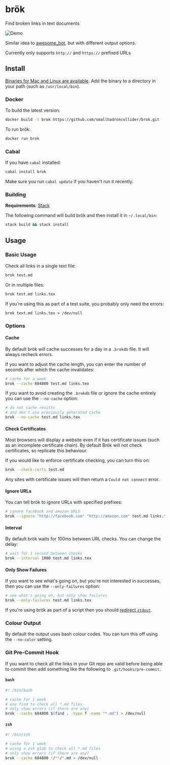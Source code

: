 # brök

Find broken links in text documents

![Demo](docs/brok-0.1.gif)

Similar idea to [awesome_bot](https://github.com/dkhamsing/awesome_bot), but with different output options.

Currently only supports `http://` and `https://` prefixed URLs

## Install

[Binaries for Mac and Linux are available](https://github.com/smallhadroncollider/brok/releases). Add the binary to a directory in your path (such as `/usr/local/bin`).

### Docker

To build the latest version:

```bash
docker build -t brok https://github.com/smallhadroncollider/brok.git
```

To run brök:

```bash
docker run brok
```


### Cabal

If you have `cabal` installed:

```bash
cabal install brok
```

Make sure you run `cabal update` if you haven't run it recently.

### Building

**Requirements**: [Stack](https://docs.haskellstack.org/en/stable/README/)

The following command will build brök and then install it in `~/.local/bin`:

```bash
stack build && stack install
```

## Usage

### Basic Usage

Check all links in a single text file:

```bash
brok test.md
```

Or in multiple files:

```bash
brok test.md links.tex
```

If you're using this as part of a test suite, you probably only need the errors:

```
brok text.md links.tex > /dev/null
```

### Options

#### Cache

By default brök will cache successes for a day in a `.brokdb` file. It will always recheck errors.

If you want to adjust the cache length, you can enter the number of seconds after which the cache invalidates:

```bash
# cache for a week
brok --cache 604800 test.md links.tex
```

If you want to avoid creating the `.brokdb` file or ignore the cache entirely you can use the `--no-cache` option:

```bash
# do not cache results
# and don't use previously generated cache
brok --no-cache test.md links.tex
```

#### Check Certificates

Most browsers will display a website even if it has certificate issues (such as an incomplete certificate chain). By default Brök will not check certificates, so replicate this behaviour.

If you would like to enforce certificate checking, you can turn this on:

```bash
brok --check-certs test.md
```

Any sites with certificate issues will then return a `Could not connect` error.

#### Ignore URLs

You can tell brök to ignore URLs with specified prefixes:

```bash
# ignore facebook and amazon URLS
brok --ignore "http://facebook.com" "http://amazon.com" test.md links.tex
```

#### Interval

By default brök waits for 100ms between URL checks. You can change the delay:

```bash
# wait for 1 second between checks
brok --interval 1000 test.md links.tex
```

#### Only Show Failures

If you want to see what's going on, but you're not interested in successes, then you can use the `--only-failures` option:

```bash
# see what's going on, but only show failures
brok --only-failures test.md links.tex
```

If you're using brök as part of a script then you should [redirect `stdout`](#basic-usage).

### Colour Output

By default the output uses bash colour codes. You can turn this off using the `--no-color` setting.


### Git Pre-Commit Hook

If you want to check all the links in your Git repo are valid before being able to commit then add something like the following to `.git/hooks/pre-commit`.

#### `bash`

```bash
#! /bin/bash

# cache for 1 week
# use find to check all *.md files
# only show errors (if there are any)
brok --cache 604800 $(find . -type f -name "*.md") > /dev/null
```

#### `zsh`

```bash
#! /bin/zsh

# cache for 1 week
# using a zsh glob to check all *.md files
# only show errors (if there are any)
brok --cache 604800 */**/*.md > /dev/null
```